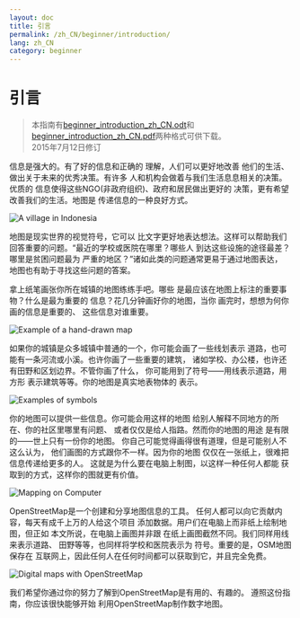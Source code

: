 ```yaml
---
layout: doc
title: 引言
permalink: /zh_CN/beginner/introduction/
lang: zh_CN
category: beginner
---
```


引言
============

> 本指南有[beginner_introduction_zh_CN.odt](/files/beginner_introduction_zh_CN.odt)和[beginner_introduction_zh_CN.pdf](/files/beginner_introduction_zh_CN.pdf)两种格式可供下载。  
> 2015年7月12日修订  

信息是强大的。有了好的信息和正确的
理解，人们可以更好地改善
他们的生活、做出关于未来的优秀决策。有许多
人和机构会做着与我们生活息息相关的决策。优质的
信息使得这些NGO(非政府组织)、政府和居民做出更好的
决策，更有希望改善我们的生活。地图是
传递信息的一种良好方式。 

![A village in Indonesia][]

地图是现实世界的视觉符号，它可以 
比文字更好地表达想法。这样可以帮助我们
回答重要的问题。“最近的学校或医院在哪里？哪些人
到达这些设施的途径最差？哪里是贫困问题最为
严重的地区？”诸如此类的问题通常更易于通过地图表达，
地图也有助于寻找这些问题的答案。 

拿上纸笔画张你所在城镇的地图练练手吧。哪些
是最应该在地图上标注的重要事物？什么是最为重要的
信息？花几分钟画好你的地图，当你
画完时，想想为何你画的信息是重要的、
这些信息对谁重要。

![Example of a hand-drawn map][]

如果你的城镇是众多城镇中普通的一个，你可能会画了一些线划表示
道路，也可能有一条河流或小溪。也许你画了一些重要的建筑，
诸如学校、办公楼，也许还有田野和区划边界。不管你画了什么，
你可能用到了符号——用线表示道路，用方形
表示建筑等等。你的地图是真实地表物体的
表示。

![Examples of symbols][]

你的地图可以提供一些信息。你可能会用这样的地图
给别人解释不同地方的所在、你的社区里哪里有问题、
或者仅仅是给人指路。然而你的地图的用途
是有限的——世上只有一份你的地图。
你自己可能觉得画得很有道理，但是可能别人不这么认为，
他们画图的方式跟你不一样。因为你的地图
仅仅在一张纸上，很难把信息传递给更多的人。
这就是为什么要在电脑上制图，以这样一种任何人都能
获取到的方式，这样你的图就更有价值。 

![Mapping on Computer][]

OpenStreetMap是一个创建和分享地图信息的工具。 
任何人都可以向它贡献内容，每天有成千上万的人给这个项目 
添加数据。用户们在电脑上而非纸上绘制地图，但正如 
本文所说，在电脑上画图并非跟 
在纸上画图截然不同。我们同样用线来表示道路、
田野等等，也同样将学校和医院表示为 
符号。重要的是，OSM地图保存在 
互联网上，因此任何人在任何时间都可以获取到它，并且完全免费。

![Digital maps with OpenStreetMap][]

我们希望你通过你的努力了解到OpenStreetMap是有用的、有趣的。
遵照这份指南，你应该很快能够开始
利用OpenStreetMap制作数字地图。


[A village in Indonesia]: /images/beginner/village-in-indonesia.png
[Example of a hand-drawn map]: /images/beginner/hand-drawn-map.png
[Examples of symbols]: /images/beginner/examples-of-symbols.png
[Mapping on Computer]: /images/beginner/mapping-on-computer.png
[Digital maps with OpenStreetMap]: /images/beginner/digital-maps-with-osm.png